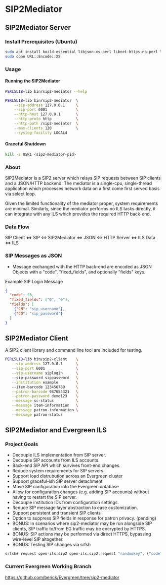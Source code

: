 # SIP2Mediator

## SIP2Mediator Server

### Install Prerequisites (Ubuntu)

```sh
sudo apt install build-essential libjson-xs-perl libnet-https-nb-perl libdatetime-perl
sudo cpan URL::Encode::XS
```

### Usage

#### Running the SIP2Mediator

```sh
PERL5LIB=lib bin/sip2-mediator --help

PERL5LIB=lib bin/sip2-mediator  \
    --sip-address 127.0.0.1     \
    --sip-port 6001             \
    --http-host 127.0.0.1       \
    --http-proto http           \
    --http-path /sip2-mediator  \
    --max-clients 120           \
    --syslog-facility LOCAL4
```

#### Graceful Shutdown

```sh
kill -s USR1 <sip2-mediator-pid>
```

### About

SIP2Mediator is a SIP2 server which relays SIP requests between
SIP clients and a JSON/HTTP backend.  The mediator is a single-cpu,
single-thread application which processes network data on a first come
first served basis via select loop.

Given the limited functionality of the mediator proper, system requirements
are minimal.  Similarly, since the mediator performs no ILS tasks directly,
it can integrate with any ILS which provides the required HTTP back-end.

### Data Flow

SIP Client <=> SIP <=> SIP2Mediator <=> JSON <=> HTTP Server <=> ILS Data <=> ILS

### SIP Messages as JSON

* Message exchanged with the HTTP back-end are encoded as JSON Objects
  with a "code", "fixed\_fields", and optionally "fields" keys.

Example SIP Login Message

```json
{                                                              
  "code": 93,                                                            
  "fixed_fields": ["0", "0"],                                            
  "fields": [
    {"CN": "sip_username"}, 
    {"CO": "sip_password"}
  ]               
}
```

## SIP2Mediator Client

A SIP2 client library and command line tool are included for testing.

```sh
PERL5LIB=lib bin/sip2-client    \
   --sip-address 127.0.0.1      \
   --sip-port 6001              \
   --sip-username siplogin      \ 
   --sip-password sippassword   \
   --institution example        \ 
   --item-barcode 123456789     \
   --patron-barcode 987654321   \
   --patron-password demo123    \
   --message sc-status          \
   --message item-information   \
   --message patron-information \
   --message patron-status
```

## SIP2Mediator and Evergreen ILS

### Project Goals

* Decouple ILS implementation from SIP server.
* Decouple SIP accounts from ILS accounts
* Back-end SIP API which survives front-end changes.
* Reduce system requirements for SIP servers
* Support load distrubution across an Evergreen cluster
* Support graceful-ish SIP server detachment
* Move SIP configuration into the Evergreen database
* Allow for configuration changes (e.g. adding SIP accounts) without 
  having to restart the SIP server.
* Decouple institution IDs from configuration settings.
* Reduce SIP message layer abstraction to ease customization.
* Support persistent and transient SIP clients
* Option to suppress SIP fields in response for patron privacy. (pending)
* BONUS: In scenarios where sip2-mediator may be run alongside SIP
  clients, SIP traffic to/from EG traffic may be encrypted by HTTPS.
* BONUS: SIP actions may be performed via direct HTTPS, bypassing 
  wire-level SIP altogether.
* BONUS: Testing SIP changes via srfsh
```sh
srfsh# request open-ils.sip2 open-ils.sip2.request "randomkey", {"code":"93","fields":[{"CN":"sipuser"}, {"CO":"sippass"}]}
```

### Current Evergreen Working Branch

https://github.com/berick/Evergreen/tree/sip2-mediator


